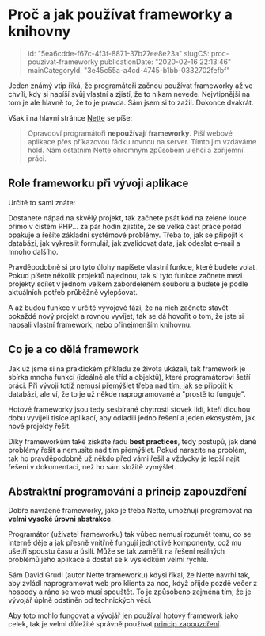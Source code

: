 Proč a jak používat frameworky a knihovny
================================

> id: "5ea6cdde-f67c-4f3f-8871-37b27ee8e23a"
> slugCS: proc-pouzivat-frameworky
> publicationDate: "2020-02-16 22:13:46"
> mainCategoryId: "3e45c55a-a4cd-4745-b1bb-0332702fefbf"

Jeden známý vtip říká, že programátoři začnou používat frameworky až ve chvíli, kdy si napíší svůj vlastní a zjistí, že to nikam nevede. Nejvtipnější na tom je ale hlavně to, že to je pravda. Sám jsem si to zažil. Dokonce dvakrát.

Však i na hlavní stránce <a href="https://nette.org">Nette</a> se píše:

> Opravdoví programátoři **nepoužívají frameworky**. Píší webové aplikace přes příkazovou řádku rovnou na server. Tímto jim vzdáváme hold. Nám ostatním Nette ohromným způsobem ulehčí a zpříjemní práci.

Role frameworku při vývoji aplikace
-----------------------------------

Určitě to sami znáte:

Dostanete nápad na skvělý projekt, tak začnete psát kód na zelené louce přímo v čistém PHP... za pár hodin zjistíte, že se velká část práce pořád opakuje a řešíte základní systémové problémy. Třeba to, jak se připojit k databázi, jak vykreslit formulář, jak zvalidovat data, jak odeslat e-mail a mnoho dalšího.

Pravděpodobně si pro tyto úlohy napíšete vlastní funkce, které budete volat. Pokud píšete několik projektů najednou, tak si tyto funkce začnete mezi projekty sdílet v jednom velkém zabordeleném souboru a budete je podle aktuálních potřeb průběžně vylepšovat.

A až budou funkce v určité vývojové fázi, že na nich začnete stavět pokaždé nový projekt a rovnou vyvíjet, tak se dá hovořit o tom, že jste si napsali vlastní framework, nebo přinejmenším knihovnu.

Co je a co dělá framework
-------------------------

Jak už jsme si na praktickém příkladu ze života ukázali, tak framework je sbírka mnoha funkcí (ideálně ale tříd a objektů), které programátorovi šetří práci. Při vývoji totiž nemusí přemýšlet třeba nad tím, jak se připojit k databázi, ale ví, že to je už někde naprogramované a "prostě to funguje".

Hotové frameworky jsou tedy sesbírané chytrosti stovek lidí, kteří dlouhou dobu vyvíjeli tisíce aplikací, aby odladili jedno řešení a jeden ekosystém, jak nové projekty řešit.

Díky frameworkům také získáte řadu **best practices**, tedy postupů, jak dané problémy řešit a nemusíte nad tím přemýšlet. Pokud narazíte na problém, tak ho pravděpodobně už někdo před vámi řešil a vždycky je lepší najít řešení v dokumentaci, než ho sám složitě vymýšlet.

Abstraktní programování a princip zapouzdření
---------------------------------------------

Dobře navržené frameworky, jako je třeba Nette, umožňují programovat na **velmi vysoké úrovni abstrakce**.

Programátor (uživatel frameworku) tak vůbec nemusí rozumět tomu, co se interně děje a jak přesně vnitřně fungují jednotlivé komponenty, což mu ušetří spoustu času a úsilí. Může se tak zaměřit na řešení reálných problémů jeho aplikace a dostat se k výsledkům velmi rychle.

Sám David Grudl (autor Nette frameworku) kdysi říkal, že Nette navrhl tak, aby zvládl naprogramovat web pro klienta za noc, když přijde pozdě večer z hospody a ráno se web musí spouštět. To je způsobeno zejména tím, že je vývojář úplně odstíněn od technických věcí.

Aby toto mohlo fungovat a vývojář jen používal hotový framework jako celek, tak je velmi důležité správně používat <a href="/zapouzdreni">princip zapouzdření</a>.
